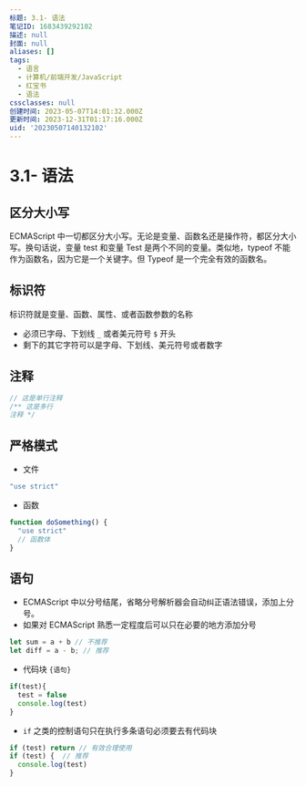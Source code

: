 ```yaml
---
标题: 3.1- 语法
笔记ID: 1683439292102
描述: null
封面: null
aliases: []
tags:
  - 语言
  - 计算机/前端开发/JavaScript
  - 红宝书
  - 语法
cssclasses: null
创建时间: 2023-05-07T14:01:32.000Z
更新时间: 2023-12-31T01:17:16.000Z
uid: '20230507140132102'
---
```


# 3.1- 语法

## 区分大小写

ECMAScript 中一切都区分大小写。无论是变量、函数名还是操作符，都区分大小写。换句话说，变量 test 和变量 Test 是两个不同的变量。类似地，typeof 不能作为函数名，因为它是一个关键字。但 Typeof 是一个完全有效的函数名。

## 标识符

标识符就是变量、函数、属性、或者函数参数的名称

- 必须已字母、下划线 `_` 或者美元符号 `$` 开头
- 剩下的其它字符可以是字母、下划线、美元符号或者数字

## 注释

```javascript
// 这是单行注释
/** 这是多行
注释 */
```

## 严格模式

- 文件

```javascript
"use strict"
```

- 函数

```javascript
function doSomething() {
  "use strict"
  // 函数体
}
```

## 语句

- ECMAScript 中以分号结尾，省略分号解析器会自动纠正语法错误，添加上分号。
- 如果对 ECMAScript 熟悉一定程度后可以只在必要的地方添加分号

```javascript
let sum = a + b // 不推荐
let diff = a - b; // 推荐
```

- 代码块 `{语句}`

```javascript
if(test){
  test = false
  console.log(test)
}
```

- `if` 之类的控制语句只在执行多条语句必须要去有代码块

```javascript
if (test) return // 有效合理使用
if (test) {  // 推荐
  console.log(test)
}
```
